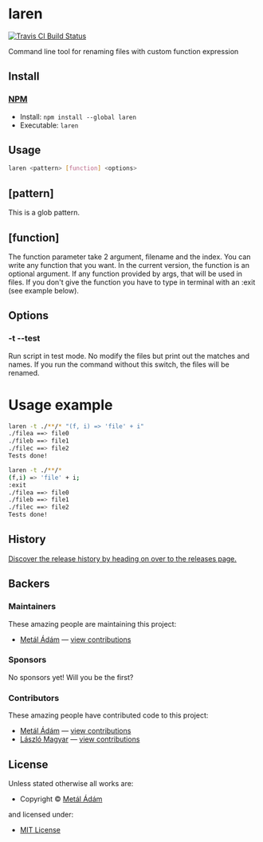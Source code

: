 <!-- TITLE/ -->

<h1>laren</h1>

<!-- /TITLE -->


<!-- BADGES/ -->

<span class="badge-travisci"><a href="http://travis-ci.org/devmetal/laren" title="Check this project's build status on TravisCI"><img src="https://img.shields.io/travis/devmetal/laren/master.svg" alt="Travis CI Build Status" /></a></span>

<!-- /BADGES -->


<!-- DESCRIPTION/ -->

Command line tool for renaming files with custom function expression

<!-- /DESCRIPTION -->


<!-- INSTALL/ -->

<h2>Install</h2>

<a href="https://npmjs.com" title="npm is a package manager for javascript"><h3>NPM</h3></a><ul>
<li>Install: <code>npm install --global laren</code></li>
<li>Executable: <code>laren</code></li></ul>

<!-- /INSTALL -->


## Usage

```bash
laren <pattern> [function] <options>
```

<h2>[pattern]</h2>
This is a glob pattern.

<h2>[function]</h2>
The function parameter take 2 argument, filename and the index. You can write any function that you want.
In the current version, the function is an optional argument. If any function provided by args, that will be used in files.
If you don't give the function you have to type in terminal with an :exit (see example below).

<h2>Options</h2>

<h3>-t --test</h3>
Run script in test mode. No modify the files but print out the matches and names. If you run the command without this switch,
the files will be renamed.

<h1>Usage example</h1>

```bash
laren -t ./**/* "(f, i) => 'file' + i"
./filea ==> file0
./fileb ==> file1
./filec ==> file2
Tests done!
```

```bash
laren -t ./**/*
(f,i) => 'file' + i;
:exit
./filea ==> file0
./fileb ==> file1
./filec ==> file2
Tests done!
```

<!-- HISTORY/ -->

<h2>History</h2>

<a href="https://github.com/devmetal/laren/releases">Discover the release history by heading on over to the releases page.</a>

<!-- /HISTORY -->


<!-- BACKERS/ -->

<h2>Backers</h2>

<h3>Maintainers</h3>

These amazing people are maintaining this project:

<ul><li><a href="https://github.com/devmetal">Metál Ádám</a> — <a href="https://github.com/devmetal/laren/commits?author=devmetal" title="View the GitHub contributions of Metál Ádám on repository devmetal/laren">view contributions</a></li></ul>

<h3>Sponsors</h3>

No sponsors yet! Will you be the first?



<h3>Contributors</h3>

These amazing people have contributed code to this project:

<ul><li><a href="https://github.com/devmetal">Metál Ádám</a> — <a href="https://github.com/devmetal/laren/commits?author=devmetal" title="View the GitHub contributions of Metál Ádám on repository devmetal/laren">view contributions</a></li>
<li><a href="https://github.com/lmagyar89">László Magyar</a> — <a href="https://github.com/devmetal/laren/commits?author=lmagyar89" title="View the GitHub contributions of László Magyar on repository devmetal/laren">view contributions</a></li></ul>



<!-- /BACKERS -->


<!-- LICENSE/ -->

<h2>License</h2>

Unless stated otherwise all works are:

<ul><li>Copyright &copy; <a href="https://github.com/devmetal">Metál Ádám</a></li></ul>

and licensed under:

<ul><li><a href="http://spdx.org/licenses/MIT.html">MIT License</a></li></ul>

<!-- /LICENSE -->
